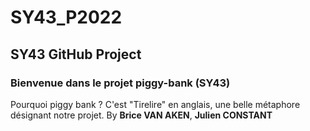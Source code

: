 # SY43_P2022
## SY43 GitHub Project 

### Bienvenue dans le projet piggy-bank (SY43)

Pourquoi piggy bank ?
C'est "Tirelire" en anglais, une belle métaphore désignant notre projet.
By **Brice VAN AKEN**, **Julien CONSTANT**